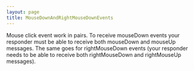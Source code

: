 ```yaml
---
layout: page
title: MouseDownAndRightMouseDownEvents
---
```




Mouse click event work in pairs. To receive mouseDown events your responder must be able to receive both mouseDown and mouseUp messages. The same goes for rightMouseDown events (your responder needs to be able to receive both rightMouseDown and rightMouseUp messages).

